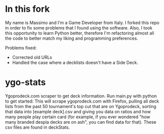 # In this fork
My name is Massimo and I'm a Game Developer from Italy.
I forked this repo in order to fix some problems that I found using the software.
Also, I took this opportunity to learn Python better, therefore I'm refactoring almost all the code to better match my liking and programming preferences.

Problems fixed:

- Corrected old URLs
- Handled the case where a decklists doesn't have a Side Deck.

# ygo-stats

Ygoprodeck.com scraper to get deck information. Run main.py with python to get started: This will scrape ygoprodeck.com with Firefox, pulling all deck lists from the past 50 tournament's top cut that are on Ygoprodeck, sorting that data into [example deck].csv and giving you data on ratios and how many people play certain card (for example, if you ever wondered "how many branded despia decks are on ash", you can find data for that). These csv files are found in deckStats. 
